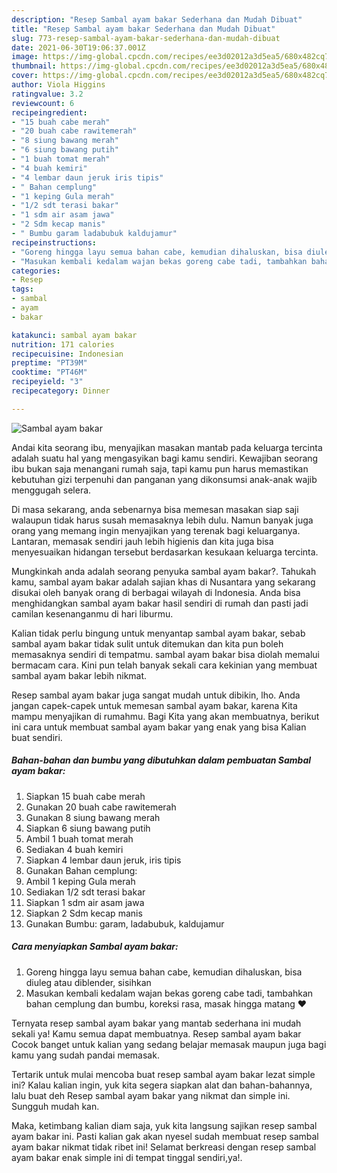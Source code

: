 ```yaml
---
description: "Resep Sambal ayam bakar Sederhana dan Mudah Dibuat"
title: "Resep Sambal ayam bakar Sederhana dan Mudah Dibuat"
slug: 773-resep-sambal-ayam-bakar-sederhana-dan-mudah-dibuat
date: 2021-06-30T19:06:37.001Z
image: https://img-global.cpcdn.com/recipes/ee3d02012a3d5ea5/680x482cq70/sambal-ayam-bakar-foto-resep-utama.jpg
thumbnail: https://img-global.cpcdn.com/recipes/ee3d02012a3d5ea5/680x482cq70/sambal-ayam-bakar-foto-resep-utama.jpg
cover: https://img-global.cpcdn.com/recipes/ee3d02012a3d5ea5/680x482cq70/sambal-ayam-bakar-foto-resep-utama.jpg
author: Viola Higgins
ratingvalue: 3.2
reviewcount: 6
recipeingredient:
- "15 buah cabe merah"
- "20 buah cabe rawitemerah"
- "8 siung bawang merah"
- "6 siung bawang putih"
- "1 buah tomat merah"
- "4 buah kemiri"
- "4 lembar daun jeruk iris tipis"
- " Bahan cemplung"
- "1 keping Gula merah"
- "1/2 sdt terasi bakar"
- "1 sdm air asam jawa"
- "2 Sdm kecap manis"
- " Bumbu garam ladabubuk kaldujamur"
recipeinstructions:
- "Goreng hingga layu semua bahan cabe, kemudian dihaluskan, bisa diuleg atau diblender, sisihkan"
- "Masukan kembali kedalam wajan bekas goreng cabe tadi, tambahkan bahan cemplung dan bumbu, koreksi rasa, masak hingga matang ❤️"
categories:
- Resep
tags:
- sambal
- ayam
- bakar

katakunci: sambal ayam bakar 
nutrition: 171 calories
recipecuisine: Indonesian
preptime: "PT39M"
cooktime: "PT46M"
recipeyield: "3"
recipecategory: Dinner

---
```



![Sambal ayam bakar](https://img-global.cpcdn.com/recipes/ee3d02012a3d5ea5/680x482cq70/sambal-ayam-bakar-foto-resep-utama.jpg)

Andai kita seorang ibu, menyajikan masakan mantab pada keluarga tercinta adalah suatu hal yang mengasyikan bagi kamu sendiri. Kewajiban seorang ibu bukan saja menangani rumah saja, tapi kamu pun harus memastikan kebutuhan gizi terpenuhi dan panganan yang dikonsumsi anak-anak wajib menggugah selera.

Di masa  sekarang, anda sebenarnya bisa memesan masakan siap saji walaupun tidak harus susah memasaknya lebih dulu. Namun banyak juga orang yang memang ingin menyajikan yang terenak bagi keluarganya. Lantaran, memasak sendiri jauh lebih higienis dan kita juga bisa menyesuaikan hidangan tersebut berdasarkan kesukaan keluarga tercinta. 



Mungkinkah anda adalah seorang penyuka sambal ayam bakar?. Tahukah kamu, sambal ayam bakar adalah sajian khas di Nusantara yang sekarang disukai oleh banyak orang di berbagai wilayah di Indonesia. Anda bisa menghidangkan sambal ayam bakar hasil sendiri di rumah dan pasti jadi camilan kesenanganmu di hari liburmu.

Kalian tidak perlu bingung untuk menyantap sambal ayam bakar, sebab sambal ayam bakar tidak sulit untuk ditemukan dan kita pun boleh memasaknya sendiri di tempatmu. sambal ayam bakar bisa diolah memalui bermacam cara. Kini pun telah banyak sekali cara kekinian yang membuat sambal ayam bakar lebih nikmat.

Resep sambal ayam bakar juga sangat mudah untuk dibikin, lho. Anda jangan capek-capek untuk memesan sambal ayam bakar, karena Kita mampu menyajikan di rumahmu. Bagi Kita yang akan membuatnya, berikut ini cara untuk membuat sambal ayam bakar yang enak yang bisa Kalian buat sendiri.

<!--inarticleads1-->

##### Bahan-bahan dan bumbu yang dibutuhkan dalam pembuatan Sambal ayam bakar:

1. Siapkan 15 buah cabe merah
1. Gunakan 20 buah cabe rawitemerah
1. Gunakan 8 siung bawang merah
1. Siapkan 6 siung bawang putih
1. Ambil 1 buah tomat merah
1. Sediakan 4 buah kemiri
1. Siapkan 4 lembar daun jeruk, iris tipis
1. Gunakan  Bahan cemplung:
1. Ambil 1 keping Gula merah
1. Sediakan 1/2 sdt terasi bakar
1. Siapkan 1 sdm air asam jawa
1. Siapkan 2 Sdm kecap manis
1. Gunakan  Bumbu: garam, ladabubuk, kaldujamur




<!--inarticleads2-->

##### Cara menyiapkan Sambal ayam bakar:

1. Goreng hingga layu semua bahan cabe, kemudian dihaluskan, bisa diuleg atau diblender, sisihkan
1. Masukan kembali kedalam wajan bekas goreng cabe tadi, tambahkan bahan cemplung dan bumbu, koreksi rasa, masak hingga matang ❤️




Ternyata resep sambal ayam bakar yang mantab sederhana ini mudah sekali ya! Kamu semua dapat membuatnya. Resep sambal ayam bakar Cocok banget untuk kalian yang sedang belajar memasak maupun juga bagi kamu yang sudah pandai memasak.

Tertarik untuk mulai mencoba buat resep sambal ayam bakar lezat simple ini? Kalau kalian ingin, yuk kita segera siapkan alat dan bahan-bahannya, lalu buat deh Resep sambal ayam bakar yang nikmat dan simple ini. Sungguh mudah kan. 

Maka, ketimbang kalian diam saja, yuk kita langsung sajikan resep sambal ayam bakar ini. Pasti kalian gak akan nyesel sudah membuat resep sambal ayam bakar nikmat tidak ribet ini! Selamat berkreasi dengan resep sambal ayam bakar enak simple ini di tempat tinggal sendiri,ya!.


